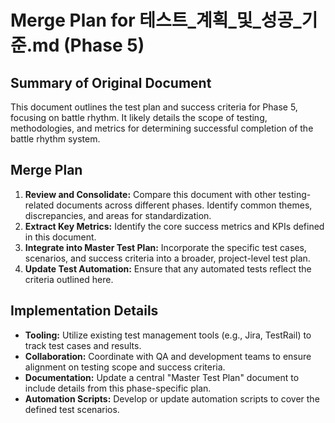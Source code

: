 # Merge Plan for 테스트_계획_및_성공_기준.md (Phase 5)

## Summary of Original Document
This document outlines the test plan and success criteria for Phase 5, focusing on battle rhythm. It likely details the scope of testing, methodologies, and metrics for determining successful completion of the battle rhythm system.

## Merge Plan
1.  **Review and Consolidate:** Compare this document with other testing-related documents across different phases. Identify common themes, discrepancies, and areas for standardization.
2.  **Extract Key Metrics:** Identify the core success metrics and KPIs defined in this document.
3.  **Integrate into Master Test Plan:** Incorporate the specific test cases, scenarios, and success criteria into a broader, project-level test plan.
4.  **Update Test Automation:** Ensure that any automated tests reflect the criteria outlined here.

## Implementation Details
-   **Tooling:** Utilize existing test management tools (e.g., Jira, TestRail) to track test cases and results.
-   **Collaboration:** Coordinate with QA and development teams to ensure alignment on testing scope and success criteria.
-   **Documentation:** Update a central "Master Test Plan" document to include details from this phase-specific plan.
-   **Automation Scripts:** Develop or update automation scripts to cover the defined test scenarios.
